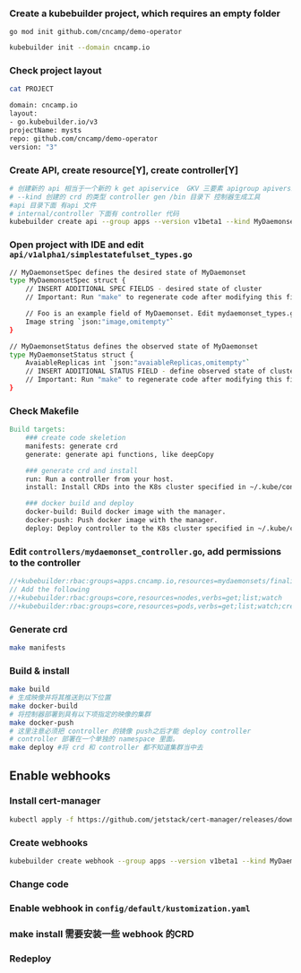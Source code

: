 ### Create a kubebuilder project, which requires an empty folder

```
go mod init github.com/cncamp/demo-operator
```
```sh
kubebuilder init --domain cncamp.io
```

### Check project layout

```sh
cat PROJECT

domain: cncamp.io
layout:
- go.kubebuilder.io/v3
projectName: mysts
repo: github.com/cncamp/demo-operator
version: "3"
```

### Create API, create resource[Y], create controller[Y]

```sh
# 创建新的 api 相当于一个新的 k get apiservice  GKV 三要素 apigroup apiversion kind 
# --kind 创建的 crd 的类型 controller gen /bin 目录下 控制器生成工具
#api 目录下面 有api 文件
# internal/controller 下面有 controller 代码
kubebuilder create api --group apps --version v1beta1 --kind MyDaemonset
```

### Open project with IDE and edit `api/v1alpha1/simplestatefulset_types.go`

```sh
// MyDaemonsetSpec defines the desired state of MyDaemonset
type MyDaemonsetSpec struct {
	// INSERT ADDITIONAL SPEC FIELDS - desired state of cluster
	// Important: Run "make" to regenerate code after modifying this file

	// Foo is an example field of MyDaemonset. Edit mydaemonset_types.go to remove/update
	Image string `json:"image,omitempty"`
}

// MyDaemonsetStatus defines the observed state of MyDaemonset
type MyDaemonsetStatus struct {
	AvaiableReplicas int `json:"avaiableReplicas,omitempty"`
	// INSERT ADDITIONAL STATUS FIELD - define observed state of cluster
	// Important: Run "make" to regenerate code after modifying this file
}
```

### Check Makefile
<!-- make manifests生成对应的 Generate WebhookConfiguration, ClusterRole and CustomResourceDefinition objects-->
<!-- make install  在~/.kube/config中指定的K8s集群中安装crd。
make build -> make all 整个流程走一遍
make docker-build 构建镜像
make  docker-push 推送镜像
make deploy  将控制器部署到~/.kube/config中指定的K8s集群。
-->

```makefile
Build targets:
    ### create code skeletion
    manifests: generate crd
    generate: generate api functions, like deepCopy

    ### generate crd and install
    run: Run a controller from your host.
    install: Install CRDs into the K8s cluster specified in ~/.kube/config.

    ### docker build and deploy
    docker-build: Build docker image with the manager.
    docker-push: Push docker image with the manager.
    deploy: Deploy controller to the K8s cluster specified in ~/.kube/config.
```

### Edit `controllers/mydaemonset_controller.go`, add permissions to the controller
```go
//+kubebuilder:rbac:groups=apps.cncamp.io,resources=mydaemonsets/finalizers,verbs=update
// Add the following
//+kubebuilder:rbac:groups=core,resources=nodes,verbs=get;list;watch
//+kubebuilder:rbac:groups=core,resources=pods,verbs=get;list;watch;create;update;patch;delete
```

### Generate crd

```sh
make manifests
```

### Build & install

```sh
make build
# 生成映像并将其推送到以下位置
make docker-build 
# 将控制器部署到具有以下项指定的映像的集群
make docker-push 
# 这里注意必须把 controller 的镜像 push之后才能 deploy controller
# controller 部署在一个单独的 namespace 里面。
make deploy #将 crd 和 controller 都不知道集群当中去
```

## Enable webhooks

### Install cert-manager

```sh
kubectl apply -f https://github.com/jetstack/cert-manager/releases/download/v1.6.1/cert-manager.yaml
```

### Create webhooks

```sh
kubebuilder create webhook --group apps --version v1beta1 --kind MyDaemonset --defaulting --programmatic-validation
```

### Change code

### Enable webhook in `config/default/kustomization.yaml`
### make install 需要安装一些 webhook 的CRD
### Redeploy
